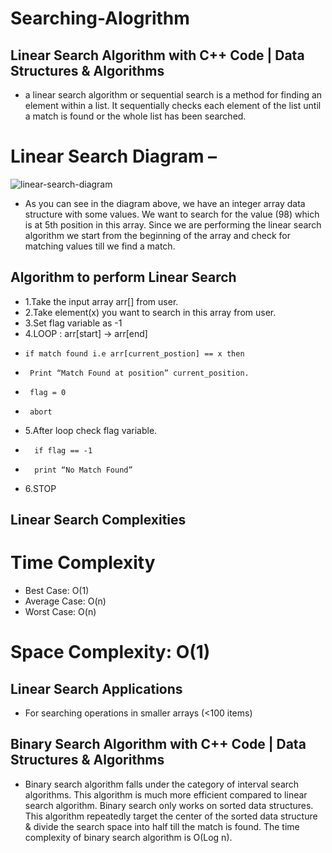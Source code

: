 # Searching-Alogrithm

## Linear Search Algorithm with C++ Code | Data Structures & Algorithms
* a linear search algorithm or sequential search is a method for finding an element within a list. It sequentially checks each element of the list until a match is found or the whole list has been searched.

## 
# Linear Search Diagram –
![linear-search-diagram](https://user-images.githubusercontent.com/80576654/164423342-e642cc6c-fbde-4274-aebd-051b5fa1c8a6.png)
* As you can see in the diagram above, we have an integer array data structure with some values. We want to search for the value (98) which is at 5th position in this array. Since we are performing the linear search algorithm we start from the beginning of the array and check for matching values till we find a match.
##

## Algorithm to perform Linear Search
 * 1.Take the input array arr[] from user.
 * 2.Take element(x) you want to search in this array from user.
 * 3.Set flag variable as -1
 * 4.LOOP : arr[start] -> arr[end]
 *     if match found i.e arr[current_postion] == x then
 *      Print “Match Found at position” current_position.
 *      flag = 0
 *      abort
* 5.After loop check flag variable.
*       if flag == -1
*       print “No Match Found”
* 6.STOP
##

## Linear Search Complexities
# Time Complexity
* Best Case:	  O(1)
* Average Case:	O(n)
* Worst Case:	  O(n)

# Space Complexity: O(1)
##

## Linear Search Applications
* For searching operations in smaller arrays (<100 items)
##



## Binary Search Algorithm with C++ Code | Data Structures & Algorithms
* Binary search algorithm falls under the category of interval search algorithms. This algorithm is much more efficient compared to linear search algorithm. Binary search only works on sorted data structures. This algorithm repeatedly target the center of the sorted data structure & divide the search space into half till the match is found.
The time complexity of binary search algorithm is O(Log n).
##
